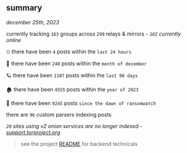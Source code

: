 
## summary
_december 25th, 2023_

currently tracking `163` groups across `299` relays & mirrors - _`102` currently online_

⏲ there have been `4` posts within the `last 24 hours`

🦈 there have been `240` posts within the `month of december`

🪐 there have been `1107` posts within the `last 90 days`

🏚 there have been `4555` posts within the `year of 2023`

🦕 there have been `9245` posts `since the dawn of ransomwatch`

there are `96` custom parsers indexing posts

_`20` sites using v2 onion services are no longer indexed - [support.torproject.org](https://support.torproject.org/onionservices/v2-deprecation/)_

> see the project [README](https://github.com/joshhighet/ransomwatch#ransomwatch--) for backend technicals
